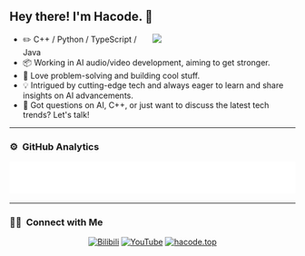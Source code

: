 ## Hey there! I'm Hacode. 👋





<picture>
    <source media="(prefers-color-scheme: dark)" srcset="https://github-readme-stats-eight-theta.vercel.app/api?username=xiaohajiayou&show_icons=true&theme=dark&include_all_commits=true&count_private=true">
    <img align="right" width="50%" src="https://github-readme-stats-eight-theta.vercel.app/api?username=xiaohajiayou&show_icons=true&theme=dark&include_all_commits=true&count_private=true">
</picture>

-   :pencil2:  C++ / Python / TypeScript / Java
-   :package: Working in AI audio/video development, aiming to get stronger. 
-   :seedling: Love problem-solving and building cool stuff. 
-   :bulb: Intrigued by cutting-edge tech and always eager to learn and share insights on AI advancements.
-   :speech_balloon: Got questions on AI, C++, or just want to discuss the latest tech trends? Let's talk!

---








<h3> ⚙️  GitHub Analytics</h3>

![Metrics](/github-metrics.svg)

---
### 🤝🏻 &nbsp;Connect with Me


<div align="center">

  [![Bilibili](https://img.shields.io/badge/Bilibili-00A1D6?style=flat&logo=bilibili&logoColor=white)](https://space.bilibili.com/1565231612?spm_id_from=333.1387.0.0)
  [![YouTube](https://img.shields.io/badge/YouTube-FF0000?style=flat&logo=youtube&logoColor=white)](https://www.youtube.com/@Hacode-x2c)
  [![hacode.top](https://img.shields.io/badge/hacode.top-007BFF?style=flat&logo=hexo&logoColor=white)](http://hacode.top/)

</div>